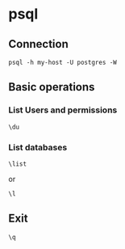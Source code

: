 # psql

## Connection
```
psql -h my-host -U postgres -W
```

## Basic operations
### List Users and permissions
```
\du
```
### List databases
```
\list
```
or
```
\l
```

## Exit
```
\q
```
